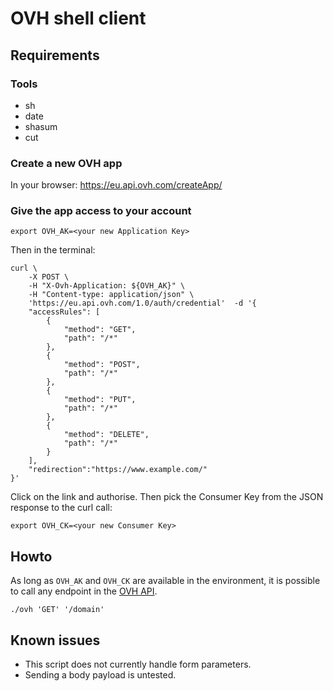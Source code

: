 # OVH shell client

## Requirements

### Tools

* sh
* date
* shasum
* cut

### Create a new OVH app

In your browser: https://eu.api.ovh.com/createApp/

### Give the app access to your account

```
export OVH_AK=<your new Application Key>
```

Then in the terminal:

```
curl \
	-X POST \
	-H "X-Ovh-Application: ${OVH_AK}" \
	-H "Content-type: application/json" \
	'https://eu.api.ovh.com/1.0/auth/credential'  -d '{
    "accessRules": [
        {
            "method": "GET",
            "path": "/*"
        },
        {
            "method": "POST",
            "path": "/*"
        },
        {
            "method": "PUT",
            "path": "/*"
        },
        {
            "method": "DELETE",
            "path": "/*"
        }
    ],
    "redirection":"https://www.example.com/"
}'
```

Click on the link and authorise. Then pick the Consumer Key from the JSON response to the curl call:

```
export OVH_CK=<your new Consumer Key>
```

## Howto

As long as `OVH_AK` and `OVH_CK` are available in the environment, it is possible to call any endpoint in the [OVH API](https://eu.api.ovh.com/console/ "OVH API reference").

```
./ovh 'GET' '/domain'
```

## Known issues

* This script does not currently handle form parameters.
* Sending a body payload is untested.
